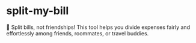 # split-my-bill
💸 Split bills, not friendships! This tool helps you divide expenses fairly and effortlessly among friends, roommates, or travel buddies.
